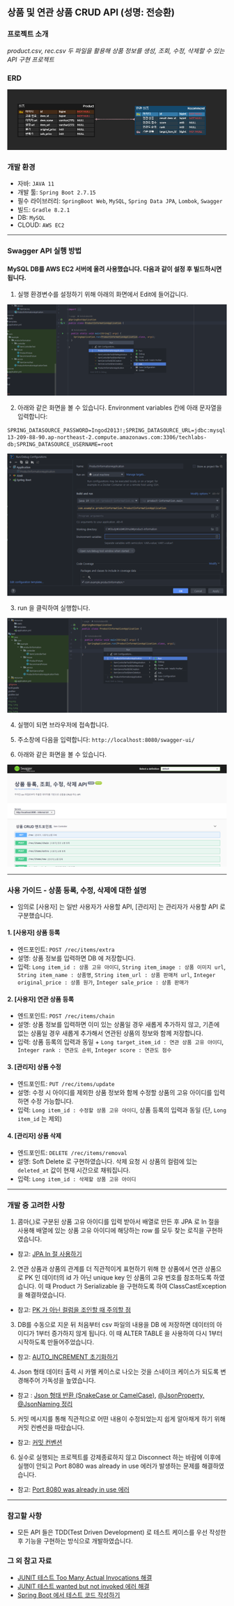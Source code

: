 ## 상품 및 연관 상품 CRUD API (성명: 전승환)

### 프로젝트 소개

_product.csv, rec.csv 두 파일을 활용해 상품 정보를 생성, 조회, 수정, 삭제할 수 있는 API 구현 프로젝트_

### ERD

![img.png](images/erd.png)

### 개발 환경

- 자바: ``JAVA 11``
- 개발 툴: ``Spring Boot 2.7.15``
- 필수 라이브러리: ``SpringBoot Web``, ``MySQL``, ``Spring Data JPA``, ``Lombok``, ``Swagger``
- 빌드: ``Gradle 8.2.1``
- DB: ``MySQL``
- CLOUD: ``AWS EC2``

<hr>

### Swagger API 실행 방법

#### MySQL DB를 AWS EC2 서버에 올려 사용했습니다. 다음과 같이 설정 후 빌드하시면 됩니다.
1. 실행 환경변수를 설정하기 위해 아래의 화면에서 Edit에 들어갑니다. 

![img_1.png](images/img_1.png)

2. 아래와 같은 화면을 볼 수 있습니다. Environment variables 칸에 아래 문자열을 입력합니다:
```
SPRING_DATASOURCE_PASSWORD=Ingod2013!;SPRING_DATASOURCE_URL=jdbc:mysql://ec2-13-209-88-90.ap-northeast-2.compute.amazonaws.com:3306/techlabs-db;SPRING_DATASOURCE_USERNAME=root
```
![img_3.png](images/img_3.png)

3. run 을 클릭하여 실행합니다.

![img_5.png](images/img_5.png)

4. 실행이 되면 브라우저에 접속합니다.

5. 주소창에 다음을 입력합니다:
``http://localhost:8080/swagger-ui/``

6. 아래와 같은 화면을 볼 수 있습니다. 

![img_6.png](images/img_6.png)

<hr>

### 사용 가이드 - 상품 등록, 수정, 삭제에 대한 설명

- 임의로 [사용자] 는 일반 사용자가 사용할 API, [관리자] 는 관리자가 사용할 API 로 구분했습니다.

#### 1. [사용자] 상품 등록

- 엔드포인트: ``POST /rec/items/extra``
- 설명: 상품 정보를 입력하면 DB 에 저장합니다. 
- 입력: ``Long item_id : 상품 고유 아이디``, ``String item_image : 상품 이미지 url``, ``String item_name : 상품명``, ``String item_url : 상품 판매처 url``, ``Integer original_price : 상품 원가``, ``Integer sale_price : 상품 판매가``


#### 2. [사용자] 연관 상품 등록

- 엔드포인트: ``POST /rec/items/chain``
- 설명: 상품 정보를 입력하면 이미 있는 상품일 경우 새롭게 추가하지 않고, 기존에 없는 상품일 경우 새롭게 추가해서 연관된 상품의 정보와 함께 저장합니다.
- 입력: 상품 등록의 입력과 동일 + ``Long target_item_id : 연관 상품 고유 아이디``, ``Integer rank : 연관도 순위``, ``Integer score : 연관도 점수``

#### 3. [관리자] 상품 수정

- 엔드포인트: ``PUT /rec/items/update``
- 설명: 수정 시 아이디를 제외한 상품 정보와 함께 수정할 상품의 고유 아이디를 입력하면 수정 가능합니다.
- 입력: ``Long item_id : 수정할 상품 고유 아이디``, 상품 등록의 입력과 동일 (단, ``Long item_id`` 는 제외)

#### 4. [관리자] 상품 삭제

- 엔드포인트: ``DELETE /rec/items/removal``
- 설명: Soft Delete 로 구현하였습니다. 삭제 요청 시 상품의 컬럼에 있는 ``deleted_at`` 값이 현재 시간으로 채워집니다. 
- 입력: ``Long item_id : 삭제할 상품 고유 아이디``

<hr>

### 개발 중 고려한 사항

1. 콤마(,)로 구분된 상품 고유 아이디를 입력 받아서 배열로 만든 후 JPA 로 In 절을 사용해 배열에 있는 상품 고유 아이디에 해당하는 row 를 모두 찾는 로직을 구현하였습니다. 
- 참고: [JPA In 절 사용하기](https://way-be-developer.tistory.com/214)

2. 연관 상품과 상품의 관계를 더 직관적이게 표현하기 위해 한 상품에서 연관 상품으로 PK 인 데이터의 id 가 아닌 unique key 인 상품의 고유 번호를 참조하도록 하였습니다.
이 때 Product 가 Serializable 을 구현하도록 하여 ClassCastException 을 해결하였습니다. 
- 참고: [PK 가 아닌 컬럼을 조인할 때 주의할 점](https://hanke-r.tistory.com/136)

3. DB를 수동으로 지운 뒤 처음부터 csv 파일의 내용을 DB 에 저장하면 데이터의 아이디가 1부터 증가하지 않게 됩니다.
이 때 ALTER TABLE 을 사용하여 다시 1부터 시작하도록 만들어주었습니다.
- 참고: [AUTO_INCREMENT 초기화하기](https://m.blog.naver.com/dldudcks1779/222006115309)

4. Json 형태 데이터 출력 시 카멜 케이스로 나오는 것을 스네이크 케이스가 되도록 변경해주어 가독성을 높였습니다.
- 참고 : [Json 형태 반환 (SnakeCase or CamelCase)](https://velog.io/@ililil9482/spring-json-%ED%98%95%ED%83%9C-%EB%B0%98%ED%99%98-SnakeCase-or-CamelCase), [@JsonProperty, @JsonNaming 정리](https://dev-jwblog.tistory.com/120)

5. 커밋 메시지를 통해 직관적으로 어떤 내용이 수정되었는지 쉽게 알아채게 하기 위해 커밋 컨벤션을 따랐습니다.
- 참고: [커밋 컨벤션](https://velog.io/@archivvonjang/Git-Commit-Message-Convention)

6. 실수로 실행되는 프로젝트를 강제종료하지 않고 Disconnect 하는 바람에 이후에 실행이 안되고 Port 8080 was already in use 에러가 발생하는 문제를 해결하였습니다.
- 참고: [Port 8080 was already in use 에러](https://dundung.tistory.com/148)

<hr>

### 참고할 사항
- 모든 API 들은 TDD(Test Driven Development) 로 테스트 케이스를 우선 작성한 후 기능을 구현하는 방식으로 개발하였습니다.

### 그 외 참고 자료
- [JUNIT 테스트 Too Many Actual Invocations 해결](https://zi-c.tistory.com/47)
- [JUNIT 테스트 wanted but not invoked 에러 해결](https://velog.io/@dmdwns2/Wanted-but-not-invoked)
- [Spring Boot 에서 테스트 코드 작성하기](https://velog.io/@shawnhansh/SpringBoot%EC%97%90%EC%84%9C-%ED%85%8C%EC%8A%A4%ED%8A%B8%EC%BD%94%EB%93%9C-%EC%9E%91%EC%84%B1%ED%95%98%EA%B8%B0)